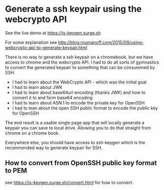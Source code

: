 # Generate a ssh keypair using the webcrypto API

See the live demo at https://js-keygen.surge.sh

For some explanation see http://blog.roumanoff.com/2015/09/using-webcrypto-api-to-generate-keypair.html

There is no way to generate a ssh keypair on a chromebook, but we have access to chrome and the webcrypto API. I had to do all sorts of gymnastics to convert the generated keypair to something that can be consummed by SSH.

* I had to learn about the WebCrypto API - which was the initial goal
* I had to learn about JWK
* I had to leanr about base64url encoding (thanks JWK) and how to convert it to and form base64 encoding
* I had to learn about ASN.1 to encode the private key for OpenSSH
* I had to lean about the open SSH public format to encode the public key for OpenSSH

The end result is a usable single page app that will locally generate a keypair you can save to local drive. Allowing you to do that straight from chrome on a chrome book.

Everywhere else, you should have access to ssh-keygen which is the recommended way to generate keypair for SSH.

## How to convert from OpenSSH public key format to PEM

see https://js-keygen.surge.sh/convert.html for how to convert.
